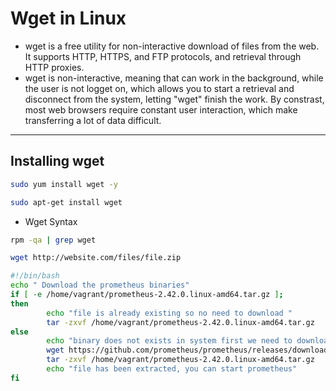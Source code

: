# Wget in Linux
- wget is a free utility for non-interactive download of files from the web. It supports HTTP, HTTPS, and FTP protocols, and retrieval through HTTP proxies.
- wget is non-interactive, meaning that can work in the background, while the user is not logget on, which allows you to start a retrieval and disconnect from the system, letting "wget" finish the work. By constrast, most web browsers require constant user interaction, which make transferring a lot of data difficult.
-------------
Installing wget
-------------
```bash 
sudo yum install wget -y

sudo apt-get install wget
```

- Wget Syntax
```bash 
rpm -qa | grep wget

wget http://website.com/files/file.zip
```

```bash 
#!/bin/bash
echo " Download the prometheus binaries"
if [ -e /home/vagrant/prometheus-2.42.0.linux-amd64.tar.gz ];
then
        echo "file is already existing so no need to download "
        tar -zxvf /home/vagrant/prometheus-2.42.0.linux-amd64.tar.gz
else
        echo "binary does not exists in system first we need to download it"
        wget https://github.com/prometheus/prometheus/releases/download/v2.42.0/prometheus-2.42.0.linux-amd64.tar.gz
        tar -zxvf /home/vagrant/prometheus-2.42.0.linux-amd64.tar.gz
        echo "file has been extracted, you can start prometheus"
fi
```
